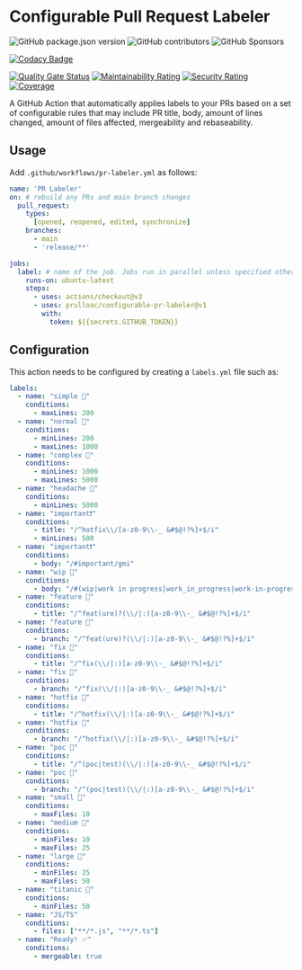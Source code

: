 # Configurable Pull Request Labeler

![GitHub package.json version](https://img.shields.io/github/package-json/v/prulloac/pr-labeler)
![GitHub contributors](https://img.shields.io/github/contributors/prulloac/pr-labeler)
![GitHub Sponsors](https://img.shields.io/github/sponsors/prulloac)

[![Codacy Badge](https://app.codacy.com/project/badge/Grade/f16c082fc1e84aacb24a89a1d2b8a17e)](https://app.codacy.com/gh/prulloac/pr-labeler/dashboard?utm_source=gh&utm_medium=referral&utm_content=&utm_campaign=Badge_grade)

[![Quality Gate Status](https://sonarcloud.io/api/project_badges/measure?project=prulloac_pr-labeler&metric=alert_status)](https://sonarcloud.io/summary/new_code?id=prulloac_pr-labeler)
[![Maintainability Rating](https://sonarcloud.io/api/project_badges/measure?project=prulloac_pr-labeler&metric=sqale_rating)](https://sonarcloud.io/summary/new_code?id=prulloac_pr-labeler)
[![Security Rating](https://sonarcloud.io/api/project_badges/measure?project=prulloac_pr-labeler&metric=security_rating)](https://sonarcloud.io/summary/new_code?id=prulloac_pr-labeler)
[![Coverage](https://sonarcloud.io/api/project_badges/measure?project=prulloac_pr-labeler&metric=coverage)](https://sonarcloud.io/summary/new_code?id=prulloac_pr-labeler)

A GitHub Action that automatically applies labels to your PRs based on a set of configurable rules that may include PR title, body, amount of lines changed, amount of files affected, mergeability and rebaseability.

## Usage

Add `.github/workflows/pr-labeler.yml` as follows:

```yaml
name: 'PR Labeler'
on: # rebuild any PRs and main branch changes
  pull_request:
    types:
      [opened, reopened, edited, synchronize]
    branches:
      - main
      - 'release/**'

jobs:
  label: # name of the job. Jobs run in parallel unless specified otherwise.
    runs-on: ubuntu-latest
    steps:
      - uses: actions/checkout@v3
      - uses: prulloac/configurable-pr-labeler@v1
        with:
          token: ${{secrets.GITHUB_TOKEN}}

```

## Configuration

This action needs to be configured by creating a `labels.yml` file such as:

```yaml
labels:
  - name: "simple 🤔"
    conditions:
      - maxLines: 200
  - name: "normal 🤔"
    conditions:
      - minLines: 200
      - maxLines: 1000
  - name: "complex 🤔"
    conditions:
      - minLines: 1000
      - maxLines: 5000
  - name: "headache 🤔"
    conditions:
      - minLines: 5000
  - name: "important❗"
    conditions:
      - title: "/^hotfix\\/[a-z0-9\\-_ &#$@!?%]+$/i"
      - minLines: 500
  - name: "important❗"
    conditions:
      - body: "/#important/gmi"
  - name: "wip 🚧"
    conditions:
      - body: "/#(wip|work in progress|work_in_progress|work-in-progress)/gmi"
  - name: "feature 🚀"
    conditions:
      - title: "/^feat(ure)?(\\/|:)[a-z0-9\\-_ &#$@!?%]+$/i"
  - name: "feature 🚀"
    conditions:
      - branch: "/^feat(ure)?(\\/|:)[a-z0-9\\-_ &#$@!?%]+$/i"
  - name: "fix 🔧"
    conditions:
      - title: "/^fix(\\/|:)[a-z0-9\\-_ &#$@!?%]+$/i"
  - name: "fix 🔧"
    conditions:
      - branch: "/^fix(\\/|:)[a-z0-9\\-_ &#$@!?%]+$/i"
  - name: "hotfix 🚒"
    conditions:
      - title: "/^hotfix(\\/|:)[a-z0-9\\-_ &#$@!?%]+$/i"
  - name: "hotfix 🚒"
    conditions:
      - branch: "/^hotfix(\\/|:)[a-z0-9\\-_ &#$@!?%]+$/i"
  - name: "poc 💭"
    conditions:
      - title: "/^(poc|test)(\\/|:)[a-z0-9\\-_ &#$@!?%]+$/i"
  - name: "poc 💭"
    conditions:
      - branch: "/^(poc|test)(\\/|:)[a-z0-9\\-_ &#$@!?%]+$/i"
  - name: "small 📁"
    conditions:
      - maxFiles: 10
  - name: "medium 📁"
    conditions:
      - minFiles: 10
      - maxFiles: 25
  - name: "large 📁"
    conditions:
      - minFiles: 25
      - maxFiles: 50
  - name: "titanic 📁"
    conditions:
      - minFiles: 50
  - name: "JS/TS"
    conditions:
      - files: ["**/*.js", "**/*.ts"]
  - name: "Ready! ✅"
    conditions:
      - mergeable: true
```
